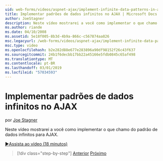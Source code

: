 ```yaml
---
uid: web-forms/videos/aspnet-ajax/implement-infinite-data-patterns-in-ajax
title: Implementar padrões de dados infinitos no AJAX | Microsoft Docs
author: JoeStagner
description: Neste vídeo mostrarei a você como implementar o que chamo do padrão de dados infinitos para AJAX.
ms.author: riande
ms.date: 04/10/2008
ms.assetid: 5e18f005-8b3d-4b9a-866c-c567874aa826
msc.legacyurl: /web-forms/videos/aspnet-ajax/implement-infinite-data-patterns-in-ajax
msc.type: video
ms.openlocfilehash: b2e282d88e677e283896a90df98152f26c43f637
ms.sourcegitcommit: 24b1f6decbb17bb22a45166e5fdb0845c65af498
ms.translationtype: MT
ms.contentlocale: pt-BR
ms.lasthandoff: 03/01/2019
ms.locfileid: "57034593"
---
```

<a name="implement-infinite-data-patterns-in-ajax"></a>Implementar padrões de dados infinitos no AJAX
====================
por [Joe Stagner](https://github.com/JoeStagner)

Neste vídeo mostrarei a você como implementar o que chamo do padrão de dados infinitos para AJAX.

[&#9654;Assista ao vídeo (18 minutos)](https://channel9.msdn.com/Blogs/ASP-NET-Site-Videos/implement-infinite-data-patterns-in-ajax)

> [!div class="step-by-step"]
> [Anterior](use-aspnet-ajax-cascading-drop-down-control-to-access-a-database.md)
> [Próximo](basic-aspnet-authentication-in-an-ajax-enabled-application.md)
